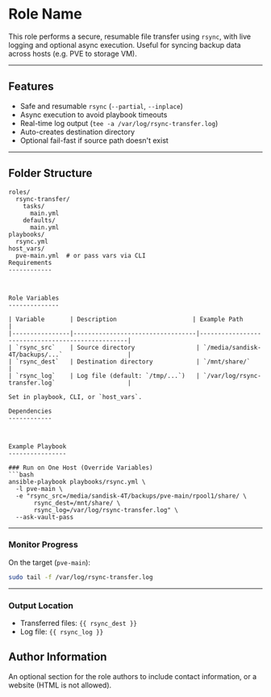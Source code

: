 Role Name
=========

This role performs a secure, resumable file transfer using `rsync`, with live logging and optional async execution. Useful for syncing backup data across hosts (e.g. PVE to storage VM).

---

## Features

- Safe and resumable `rsync` (`--partial`, `--inplace`)
- Async execution to avoid playbook timeouts
- Real-time log output (`tee -a /var/log/rsync-transfer.log`)
- Auto-creates destination directory
- Optional fail-fast if source path doesn't exist

---

## Folder Structure

```
roles/
  rsync-transfer/
    tasks/
      main.yml
    defaults/
      main.yml
playbooks/
  rsync.yml
host_vars/
  pve-main.yml  # or pass vars via CLI
Requirements
------------



Role Variables
--------------

| Variable       | Description                     | Example Path                                      |
|----------------|----------------------------------|--------------------------------------------------|
| `rsync_src`    | Source directory                 | `/media/sandisk-4T/backups/...`                  |
| `rsync_dest`   | Destination directory            | `/mnt/share/`                                    |
| `rsync_log`    | Log file (default: `/tmp/...`)   | `/var/log/rsync-transfer.log`                    |

Set in playbook, CLI, or `host_vars`.

Dependencies
------------



Example Playbook
----------------

### Run on One Host (Override Variables)
```bash
ansible-playbook playbooks/rsync.yml \
  -l pve-main \
  -e "rsync_src=/media/sandisk-4T/backups/pve-main/rpool1/share/ \
       rsync_dest=/mnt/share/ \
       rsync_log=/var/log/rsync-transfer.log" \
  --ask-vault-pass
```

---

### Monitor Progress

On the target (`pve-main`):

```bash
sudo tail -f /var/log/rsync-transfer.log
```

---

### Output Location

- Transferred files: `{{ rsync_dest }}`
- Log file: `{{ rsync_log }}`

Author Information
------------------

An optional section for the role authors to include contact information, or a website (HTML is not allowed).
